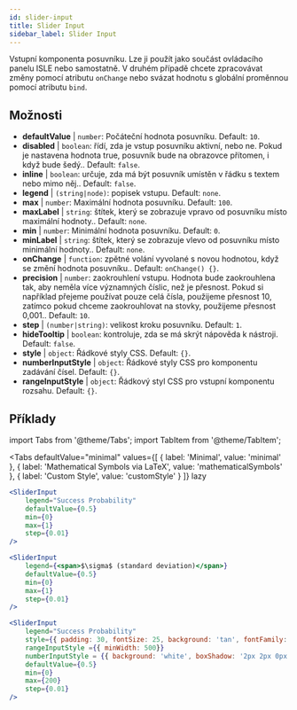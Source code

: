 ```yaml
---
id: slider-input
title: Slider Input
sidebar_label: Slider Input
---
```


Vstupní komponenta posuvníku. Lze ji použít jako součást ovládacího panelu ISLE nebo samostatně. V druhém případě chcete zpracovávat změny pomocí atributu `onChange` nebo svázat hodnotu s globální proměnnou pomocí atributu `bind`.

## Možnosti

* __defaultValue__ | `number`: Počáteční hodnota posuvníku. Default: `10`.
* __disabled__ | `boolean`: řídí, zda je vstup posuvníku aktivní, nebo ne. Pokud je nastavena hodnota true, posuvník bude na obrazovce přítomen, i když bude šedý.. Default: `false`.
* __inline__ | `boolean`: určuje, zda má být posuvník umístěn v řádku s textem nebo mimo něj.. Default: `false`.
* __legend__ | `(string|node)`: popisek vstupu. Default: `none`.
* __max__ | `number`: Maximální hodnota posuvníku. Default: `100`.
* __maxLabel__ | `string`: štítek, který se zobrazuje vpravo od posuvníku místo maximální hodnoty.. Default: `none`.
* __min__ | `number`: Minimální hodnota posuvníku. Default: `0`.
* __minLabel__ | `string`: štítek, který se zobrazuje vlevo od posuvníku místo minimální hodnoty.. Default: `none`.
* __onChange__ | `function`: zpětné volání vyvolané s novou hodnotou, když se změní hodnota posuvníku.. Default: `onChange() {}`.
* __precision__ | `number`: zaokrouhlení vstupu. Hodnota bude zaokrouhlena tak, aby neměla více významných číslic, než je přesnost. Pokud si například přejeme používat pouze celá čísla, použijeme přesnost 10, zatímco pokud chceme zaokrouhlovat na stovky, použijeme přesnost 0,001.. Default: `10`.
* __step__ | `(number|string)`: velikost kroku posuvníku. Default: `1`.
* __hideTooltip__ | `boolean`: kontroluje, zda se má skrýt nápověda k nástroji. Default: `false`.
* __style__ | `object`: Řádkové styly CSS. Default: `{}`.
* __numberInputStyle__ | `object`: Řádkové styly CSS pro komponentu zadávání čísel. Default: `{}`.
* __rangeInputStyle__ | `object`: Řádkový styl CSS pro vstupní komponentu rozsahu. Default: `{}`.


## Příklady

import Tabs from '@theme/Tabs';
import TabItem from '@theme/TabItem';

<Tabs
    defaultValue="minimal"
    values={[
        { label: 'Minimal', value: 'minimal' },
        { label: 'Mathematical Symbols via LaTeX', value: 'mathematicalSymbols' },
        { label: 'Custom Style', value: 'customStyle' }
    ]}
    lazy
>

<TabItem value="minimal">

```jsx live
<SliderInput
    legend="Success Probability"
    defaultValue={0.5}
    min={0}
    max={1}
    step={0.01}
/>
```

</TabItem>

<TabItem value="mathematicalSymbols">

```jsx live
<SliderInput
    legend={<span>$\sigma$ (standard deviation)</span>}
    defaultValue={0.5}
    min={0}
    max={1}
    step={0.01}
/>
```

</TabItem>

<TabItem value="customStyle">

```jsx live
<SliderInput
    legend="Success Probability"
    style={{ padding: 30, fontSize: 25, background: 'tan', fontFamily: 'Georgia'}}
    rangeInputStyle ={{ minWidth: 500}}
    numberInputStyle = {{ background: 'white', boxShadow: '2px 2px 0px black'}}
    defaultValue={0.5}
    min={0}
    max={200}
    step={0.01}
/>
```

</TabItem>

</Tabs>
